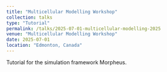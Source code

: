 ```yaml
---
title: "Multicellular Modelling Workshop"
collection: talks
type: "Tutorial"
permalink: /talks/2025-07-01-multicellular-modelling-2025
venue: "Multicellular Modelling Workshop"
date: 2025-07-01
location: "Edmonton, Canada"
---
```


Tutorial for the simulation framework Morpheus.
